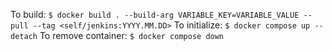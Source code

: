 To build: `$ docker build . --build-arg VARIABLE_KEY=VARIABLE_VALUE --pull --tag <self/jenkins:YYYY.MM.DD>`
To initialize: `$ docker compose up --detach`
To remove container: `$ docker compose down`
